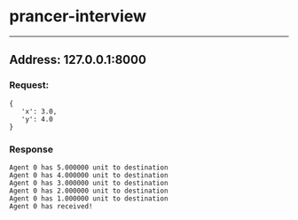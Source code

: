 # prancer-interview
---
## Address: 127.0.0.1:8000
### Request:
```
{
   'x': 3.0,
   'y': 4.0
}
```
### Response
```
Agent 0 has 5.000000 unit to destination
Agent 0 has 4.000000 unit to destination
Agent 0 has 3.000000 unit to destination
Agent 0 has 2.000000 unit to destination
Agent 0 has 1.000000 unit to destination
Agent 0 has received!
```
